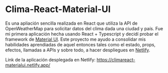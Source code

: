 # Clima-React-Material-UI

Es una apliación sencilla realizada en React que utiliza la API de OpenWeatherMap para solicitar datos del clima dada una ciudad y país.
Fue mi primera aplicación hecha usando React + Typescript y decidí probar el framework de [Material UI](https://mui.com/).
Este proyecto me ayudo a consolidar mis habilidades aprendiadas de aquel entonces tales como el estado, props, efectos, llamadas a APIs y sobre todo, a hacer despliegues en [Netlify](https://www.netlify.com/).

Link de la aplicación desplegada en Netlify: https://climareact-materialui.netlify.app/
